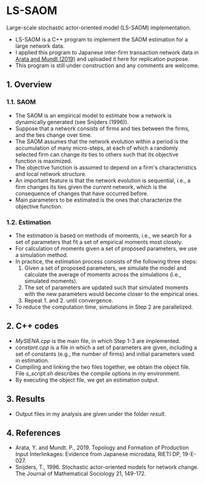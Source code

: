 # LS-SAOM
Large-scale stochastic actor-oriented model (LS-SAOM) implementation.

* LS-SAOM is a C++ program to implement the SAOM estimation for a large network data.
* I applied this program to Japanese inter-firm transaction network data in [Arata and Mundt (2019)](https://www.rieti.go.jp/jp/publications/dp/19e027.pdf) and uploaded it here for replication purpose.
* This program is still under construction and any comments are welcome.

## 1. Overview
### 1.1. SAOM

* The SAOM is an empirical model to estimate how a network is dynamically generated (see Snijders (1996)).
* Suppose that a network consists of firms and ties between the firms, and the ties change over time.
* The SAOM assumes that the network evolution within a period is the accumulation of many micro-steps, at each of which a randomly selected firm can change its ties to others such that its objective function is maximized.
* The objective function is assumed to depend on a firm's characteristics and local network structure.
* An important feature is that the network evolution is sequential, i.e., a firm changes its ties given the *current* network, which is the consequence of changes that have occurred before.
* Main parameters to be estimated is the ones that characterize the objective function.

### 1.2. Estimation

* The estimation is based on methods of moments, i.e., we search for a set of parameters that fit a set of empirical moments most closely.
* For calculation of moments given a set of proposed parameters, we use a simulation method.
* In practice, the estimation process consists of the following three steps:
  1. Given a set of proposed parameters, we simulate the model and calculate the average of moments across the simulations (i.e., simulated moments).
  2. The set of parameters are updated such that simulated moments with the new parameters would become closer to the empirical ones.
  3. Repeat 1. and 2. until convergence.
* To reduce the computation time, simulations in Step 2 are parallelized.

## 2. C++ codes

* *MySIENA.cpp* is the main file, in which Step 1-3 are implemented.
* *constant.cpp* is a file in which a set of parameters are given, including a set of constants (e.g., the number of firms) and initial parameters used in estimation.
* Compiling and linking the two files together, we obtain the object file. File *s_script.sh* describes the compile options in my environment.
* By executing the object file, we get an estimation output.

## 3. Results

* Output files in my analysis are given under the folder *result*.

## 4. References

* Arata, Y. and Mundt. P., 2019. Topology and Formation of Production Input Interlinkages: Evidence from Japanese microdata, RIETI DP, 19-E-027.
* Snijders, T., 1996. Stochastic actor-oriented models for network change. The Journal of Mathematical Sociology 21, 149-172.

